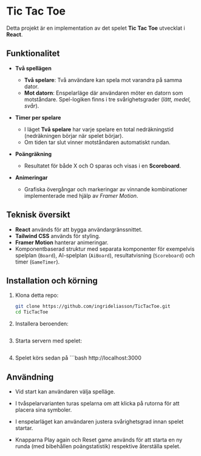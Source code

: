 # Tic Tac Toe

Detta projekt är en implementation av det spelet **Tic Tac Toe** utvecklat i **React**.

## Funktionalitet

- **Två spellägen**
  - **Två spelare**: Två användare kan spela mot varandra på samma dator.
  - **Mot datorn**: Enspelarläge där användaren möter en datorn som motståndare. Spel-logiken finns i tre svårighetsgrader (*lätt, medel, svår*).

- **Timer per spelare**
  - I läget **Två spelare** har varje spelare en total nedräkningstid (nedräkningen börjar när spelet börjar).
  - Om tiden tar slut vinner motståndaren automatiskt rundan.

- **Poängräkning**
  - Resultatet för både X och O sparas och visas i en **Scoreboard**.

- **Animeringar**
  - Grafiska övergångar och markeringar av vinnande kombinationer implementerade med hjälp av *Framer Motion*.

## Teknisk översikt

- **React** används för att bygga användargränssnittet.
- **Tailwind CSS** används för styling.
- **Framer Motion** hanterar animeringar.
- Komponentbaserad struktur med separata komponenter för exempelvis spelplan (`Board`), AI-spelplan (`AiBoard`), resultatvisning (`Scoreboard`) och timer (`GameTimer`).

## Installation och körning

1. Klona detta repo:
   ```bash
   git clone https://github.com/ingrideliasson/TicTacToe.git
   cd TicTacToe

2. Installera beroenden:
    ```bash npm install 

3. Starta servern med spelet:
    ```bash npm start

4. Spelet körs sedan på ```bash http://localhost:3000


## Användning

- Vid start kan användaren välja spelläge.

- I tvåspelarvarianten turas spelarna om att klicka på rutorna för att placera sina symboler.

- I enspelarläget kan användaren justera svårighetsgrad innan spelet startar.

- Knapparna Play again och Reset game används för att starta en ny runda (med bibehållen poängstatistik) respektive återställa spelet.

